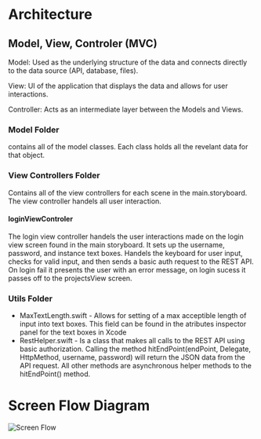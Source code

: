 # Architecture

## Model, View, Controler (MVC) 
Model: Used as the underlying structure of the data and connects directly to the data source (API, database, files).

View: UI of the application that displays the data and allows for user interactions.

Controller: Acts as an intermediate layer between the Models and Views.

### Model Folder
contains all of the model classes. 
Each class holds all the revelant data for that object. 
### View Controllers Folder 
Contains all of the view controllers for each scene in the main.storyboard. 
The view controller handels all user interaction.

#### loginViewControler
The login view controller handels the user interactions made on the login view screen found in the main storyboard. 
It sets up the username, password, and instance text boxes. Handels the keyboard for user input, checks for valid input, and then sends a basic auth request to the REST API. On login fail it presents the user with an error message, on login sucess it passes off to the projectsView screen. 

### Utils Folder
* MaxTextLength.swift - Allows for setting of a max acceptible length of input into text boxes. This field can be found in the atributes inspector panel for the text boxes in Xcode 
* RestHelper.swift - Is a class that makes all calls to the REST API using basic authorization. Calling the method hitEndPoint(endPoint, Delegate, HttpMethod, username, password) will return the JSON data from the API request. All other methods are asynchronous helper methods to the hitEndPoint() method. 





# Screen Flow Diagram 
![Screen Flow](http://i.imgur.com/SZER521.jpg)
